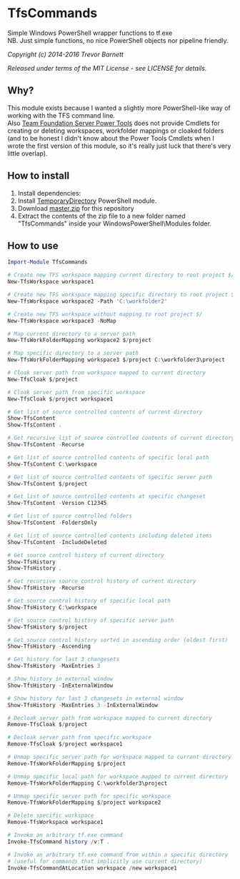 # TfsCommands

Simple Windows PowerShell wrapper functions to tf.exe   
NB. Just simple functions, no nice PowerShell objects nor pipeline friendly.

_Copyright (c) 2014-2016 Trevor Barnett_

_Released under terms of the MIT License - see LICENSE for details._

## Why?
This module exists because I wanted a slightly more PowerShell-like way of working with the TFS command line.   
Also [Team Foundation Server Power Tools](https://visualstudiogallery.msdn.microsoft.com/f017b10c-02b4-4d6d-9845-58a06545627f)
does not provide Cmdlets for creating or deleting workspaces, workfolder mappings or cloaked folders (and to be honest I didn't know about the Power Tools Cmdlets when I wrote the first version of this module, so it's really just luck that there's very little overlap). 

## How to install
1. Install dependencies:
  1. Install [TemporaryDirectory](//github.com/ullet/TemporaryDirectory) PowerShell module.
2. Download [master.zip](//github.com/ullet/TfsCommands/archive/master.zip) for this repository
3. Extract the contents of the zip file to a new folder named "TfsCommands" inside your
   WindowsPowerShell\Modules folder.

## How to use

```PowerShell
Import-Module TfsCommands

# Create new TFS workspace mapping current directory to root project $/
New-TfsWorkspace workspace1

# Create new TFS workspace mapping specific directory to root project $/
New-TfsWorkspace workspace2 -Path 'C:\workfolder2'

# Create new TFS workspace without mapping to root project $/
New-TfsWorkspace workspace3 -NoMap

# Map current directory to a server path
New-TfsWorkFolderMapping workspace2 $/project

# Map specific directory to a server path
New-TfsWorkFolderMapping workspace3 $/project C:\workfolder3\project

# Cloak server path from workspace mapped to current directory
New-TfsCloak $/project

# Cloak server path from specific workspace
New-TfsCloak $/project workspace1

# Get list of source controlled contents of current directory
Show-TfsContent
Show-TfsContent .

# Get recursive list of source controlled contents of current directory
Show-TfsContent -Recurse

# Get list of source controlled contents of specific local path
Show-TfsContent C:\workspace

# Get list of source controlled contents of specific server path
Show-TfsContent $/project

# Get list of source controlled contents at specific changeset
Show-TfsContent -Version C12345

# Get list of source controlled folders
Show-TfsContent -FoldersOnly

# Get list of source controlled contents including deleted items
Show-TfsContent -IncludeDeleted

# Get source control history of current directory
Show-TfsHistory
Show-TfsHistory .

# Get recursive source control history of current directory
Show-TfsHistory -Recurse

# Get source control history of specific local path
Show-TfsHistory C:\workspace

# Get source control history of specific server path
Show-TfsHistory $/project

# Get source control history sorted in ascending order (oldest first)
Show-TfsHistory -Ascending

# Get history for last 3 changesets
Show-TfsHistory -MaxEntries 3

# Show history in external window
Show-TfsHistory -InExternalWindow

# Show history for last 3 changesets in external window
Show-TfsHistory -MaxEntries 3 -InExternalWindow

# Decloak server path from workspace mapped to current directory
Remove-TfsCloak $/project

# Decloak server path from specific workspace
Remove-TfsCloak $/project workspace1

# Unmap specific server path for workspace mapped to current directory
Remove-TfsWorkFolderMapping $/project

# Unmap specific local path for workspace mapped to current directory
Remove-TfsWorkFolderMapping C:\workfolder3\project

# Unmap specific server path for specific workspace
Remove-TfsWorkFolderMapping $/project workspace2

# Delete specific workspace
Remove-TfsWorkspace workspace1

# Invoke an arbitrary tf.exe command
Invoke-TfsCommand history /v:T .

# Invoke an arbitrary tf.exe command from within a specific directory
# (useful for commands that implicitly use current directory)
Invoke-TfsCommandAtLocation workspace /new workspace1
```
